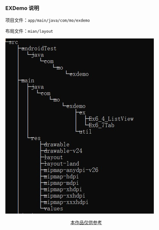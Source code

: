 ### EXDemo 说明

项目文件：`app/main/java/com/mo/exdemo`

布局文件：`mian/layout`

![批注 2020-09-28 223747](https://github.com/Moon-Orchid/EXDemo/blob/master/img/%E6%89%B9%E6%B3%A8%202020-09-28%20223747.jpg)









<center style="font-size:14px;text-decoration:underline">本作品仅供参考</center> 



